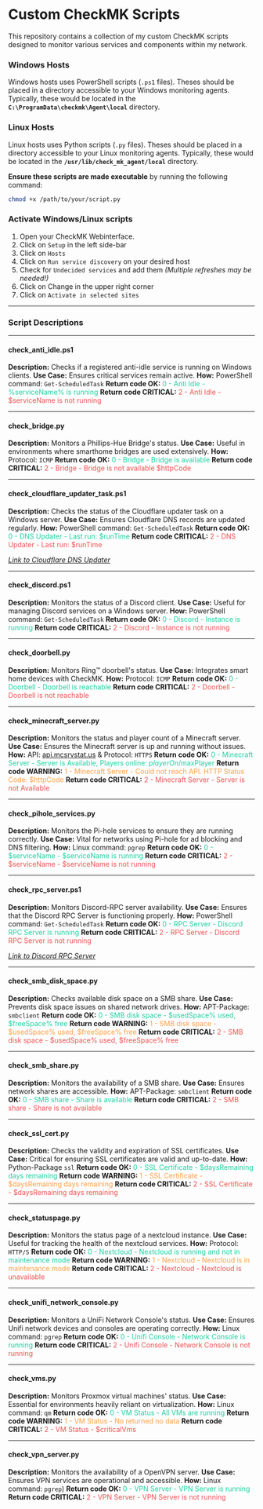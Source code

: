 # Custom CheckMK Scripts

This repository contains a collection of my custom CheckMK scripts designed to monitor various services and components within my network.

### Windows Hosts

Windows hosts uses PowerShell scripts (`.ps1` files). Theses should be placed in a directory accessible to your Windows monitoring agents. Typically, these would be located in the **`C:\ProgramData\checkmk\Agent\local`** directory.

### Linux Hosts

Linux hosts uses Python scripts (`.py` files). Theses should be placed in a directory accessible to your Linux monitoring agents.
Typically, these would be located in the **`/usr/lib/check_mk_agent/local`** directory.

**Ensure these scripts are made executable** by running the following command:
```bash
chmod +x /path/to/your/script.py
```

### Activate Windows/Linux scripts

1. Open your CheckMK Webinterface.
2. Click on ```Setup``` in the left side-bar
3. Click on ```Hosts```
4. Click on ```Run service discovery``` on your desired host
5. Check for ```Undecided services``` and add them *(Multiple refreshes may be needed!)*
6. Click on Change in the upper right corner
7. Click on ```Activate in selected sites```


------------


### Script Descriptions

------------

#### check_anti_idle.ps1
**Description:** Checks if a registered anti-idle service is running on Windows clients.
**Use Case:** Ensures critical services remain active.
**How:** PowerShell command: ```Get-ScheduledTask```
**Return code OK:** <span style="color:#1dd1a1">0 - Anti Idle - %serviceName% is running</span>
**Return code CRITICAL:** <span style="color:#ee5253">2 - Anti Idle - $serviceName is not running</span>

------------

#### check_bridge.py
**Description:** Monitors a Phillips-Hue Bridge's status.
**Use Case:** Useful in environments where smarthome bridges are used extensively.
**How:** Protocol: ```ICMP```
**Return code OK:** <span style="color:#1dd1a1">0 - Bridge - Bridge is available</span>
**Return code CRITICAL:** <span style="color:#ee5253">2 - Bridge - Bridge is not available $httpCode</span>

------------

#### check_cloudflare_updater_task.ps1
**Description:** Checks the status of the Cloudflare updater task on a Windows server.
**Use Case:** Ensures Cloudflare DNS records are updated regularly.
**How:** PowerShell command: ```Get-ScheduledTask```
**Return code OK:** <span style="color:#1dd1a1">0 - DNS Updater - Last run: $runTime</span>
**Return code CRITICAL:** <span style="color:#ee5253">2 - DNS Updater - Last run: $runTime</span>

[*Link to Cloudflare DNS Updater*](https://github.com/PIN0L33KZ/CloudflareDnsUpdater "Link to Cloudflare DNS Updater")

------------

#### check_discord.ps1
**Description:** Monitors the status of a Discord client.
**Use Case:** Useful for managing Discord services on a Windows server.
**How:** PowerShell command: ```Get-ScheduledTask```
**Return code OK:** <span style="color:#1dd1a1">0 - Discord - Instance is running</span>
**Return code CRITICAL:** <span style="color:#ee5253">2 - Discord - Instance is not running</span>

------------

#### check_doorbell.py
**Description:** Monitors Ring™ doorbell's status.
**Use Case:** Integrates smart home devices with CheckMK.
**How:** Protocol: ```ICMP```
**Return code OK:** <span style="color:#1dd1a1">0 - Doorbell - Doorbell is reachable</span>
**Return code CRITICAL:** <span style="color:#ee5253">2 - Doorbell - Doorbell is not reachable</span>

------------

#### check_minecraft_server.py
**Description:** Monitors the status and player count of a Minecraft server.
**Use Case:** Ensures the Minecraft server is up and running without issues.
**How:** API: [api.mcsrvstat.us](https://api.mcsrvstat.us/ "api.mcsrvstat.us") & Protocol: ```HTTPS```
**Return code OK:** <span style="color:#1dd1a1">0 - Minecraft Server - Server is Available, Players online: $playerOn/$maxPlayer</span>
**Return code WARNING:** <span style="color:#ff9f43">1 - Minecraft Server - Could not reach API. HTTP Status Code: $httpCode</span>
**Return code CRITICAL:** <span style="color:#ee5253">2 - Minecraft Server - Server is not Available</span>

------------

#### check_pihole_services.py
**Description:** Monitors the Pi-hole services to ensure they are running correctly.
**Use Case:** Vital for networks using Pi-hole for ad blocking and DNS filtering.
**How:** Linux command: ```pgrep```
**Return code OK:** <span style="color:#1dd1a1">0 - $serviceName - $serviceName is running</span>
**Return code CRITICAL:** <span style="color:#ee5253">2 - $serviceName - $serviceName is not running</span>

------------

#### check_rpc_server.ps1
**Description:** Monitors Discord-RPC server availability.
**Use Case:** Ensures that the Discord RPC Server is functioning properly.
**How:** PowerShell command: ```Get-ScheduledTask```
**Return code OK:** <span style="color:#1dd1a1">0 - RPC Server - Discord RPC Server is running</span>
**Return code CRITICAL:** <span style="color:#ee5253">2 - RPC Server - Discord RPC Server is not running</span>

[*Link to Discord RPC Server*](https://github.com/PIN0L33KZ/DiscordRPCServer "Link to Discord RPC Server")

------------

#### check_smb_disk_space.py
**Description:** Checks available disk space on a SMB share.
**Use Case:** Prevents disk space issues on shared network drives.
**How:** APT-Package: ```smbclient```
**Return code OK:** <span style="color:#1dd1a1">0 - SMB disk space - $usedSpace% used, $freeSpace% free</span>
**Return code WARNING:** <span style="color:#ff9f43">1 - SMB disk space - $usedSpace% used, $freeSpace% free</span>
**Return code CRITICAL:** <span style="color:#ee5253">2 - SMB disk space - $usedSpace% used, $freeSpace% free</span>

------------

#### check_smb_share.py
**Description:** Monitors the availability of a SMB share.
**Use Case:** Ensures network shares are accessible.
**How:** APT-Package: ```smbclient```
**Return code OK:** <span style="color:#1dd1a1">0 - SMB share - Share is available</span>
**Return code CRITICAL:** <span style="color:#ee5253">2 - SMB share - Share is not available</span>

------------

#### check_ssl_cert.py
**Description:** Checks the validity and expiration of SSL certificates.
**Use Case:** Critical for ensuring SSL certificates are valid and up-to-date.
**How:** Python-Package ```ssl```
**Return code OK:** <span style="color:#1dd1a1">0 - SSL Certificate - $daysRemaining days remaining</span>
**Return code WARNING:** <span style="color:#ff9f43">1 - SSL Certificate - $daysRemaining days remaining</span>
**Return code CRITICAL:** <span style="color:#ee5253">2 - SSL Certificate - $daysRemaining days remaining</span>

------------

#### check_statuspage.py
**Description:** Monitors the status page of a nextcloud instance.
**Use Case:** Useful for tracking the health of the nextcloud services.
**How:** Protocol: ```HTTP/S```
**Return code OK:** <span style="color:#1dd1a1">0 - Nextcloud - Nextcloud is running and not in maintenance mode</span>
**Return code WARNING:** <span style="color:#ff9f43">1 - Nextcloud - Nextcloud is in maintenance mode</span>
**Return code CRITICAL:** <span style="color:#ee5253">2 - Nextcloud - Nextcloud is unavailable</span>

------------

#### check_unifi_network_console.py
**Description:** Monitors a UniFi Network Console's status.
**Use Case:** Ensures Unifi network devices and consoles are operating correctly.
**How:** Linux command: ```pgrep```
**Return code OK:** <span style="color:#1dd1a1">0 - Unifi Console - Network Console is running</span>
**Return code CRITICAL:** <span style="color:#ee5253">2 - Unifi Console - Network Console is not running</span>

------------

#### check_vms.py
**Description:** Monitors Proxmox virtual machines' status.
**Use Case:** Essential for environments heavily reliant on virtualization.
**How:** Linux command: ```qm```
**Return code OK:** <span style="color:#1dd1a1">0 - VM Status - All VMs are running</span>
**Return code WARNING:** <span style="color:#ff9f43">1 - VM Status - No returned no data</span>
**Return code CRITICAL:** <span style="color:#ee5253">2 - VM Status - $criticalVms</span>

------------

#### check_vpn_server.py
**Description:** Monitors the availability of a OpenVPN server.
**Use Case:** Ensures VPN services are operational and accessible.
**How:** Linux command: ```pgrep```)
**Return code OK:** <span style="color:#1dd1a1">0 - VPN Server - VPN Server is running</span>
**Return code CRITICAL:** <span style="color:#ee5253">2 - VPN Server - VPN Server is not running</span>
